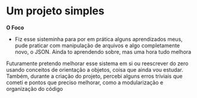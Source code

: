 # Um projeto simples

**O Foco**
- Fiz esse sisteminha para por em prática alguns aprendizados meus, pude praticar com manipulação de arquivos e algo completamente novo, o JSON. Ainda to aprendendo sobre, mas uma hora tudo melhora

Futuramente pretendo melhorar esse sistema em si ou reescrever do zero usando conceitos de orientação a objetos, coisa que ainda vou estudar. Também, durante a criação do projeto, percebi alguns erros triviais que cometi e pontos que preciso melhorar, como a modularização e organização do código